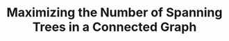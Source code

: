 ---
title: "Maximizing the Number of Spanning Trees in a Connected Graph"
collection: publications
permalink: /publication/Maximizing the Number of Spanning Trees in a Connected Graph
venue: 'IEEE Transactions on Information Theory'
paperurl: 'https://ieeexplore.ieee.org/document/8831406'
authors: 'Huan Li, Stacy Patterson, Yuhao Yi, Zhongzhi Zhang'
---
